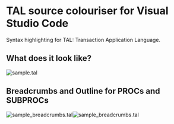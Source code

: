 # TAL source colouriser for Visual Studio Code
Syntax highlighting for TAL: Transaction Application Language.

## What does it look like?
![sample.tal](https://raw.githubusercontent.com/manoutoftime/vscode_tal/master/images/sample.png)


## Breadcrumbs and Outline for PROCs and SUBPROCs
![sample_breadcrumbs.tal](https://raw.githubusercontent.com/manoutoftime/vscode_tal/master/images/sample_symbols_breadcrumbs.png)![sample_breadcrumbs.tal](https://raw.githubusercontent.com/manoutoftime/vscode_tal/master/images/sample_symbols_outline.png)
